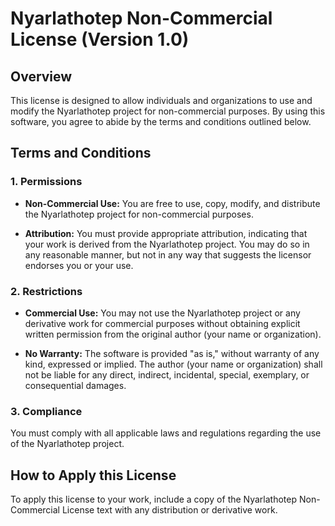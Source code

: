# Nyarlathotep Non-Commercial License (Version 1.0)

## Overview

This license is designed to allow individuals and organizations to use and modify the
Nyarlathotep project for non-commercial purposes. By using this software, you agree
to abide by the terms and conditions outlined below.

## Terms and Conditions

### 1. Permissions

-   **Non-Commercial Use:** You are free to use, copy, modify, and distribute the
    Nyarlathotep project for non-commercial purposes.

-   **Attribution:** You must provide appropriate attribution, indicating that your
    work is derived from the Nyarlathotep project. You may do so in any reasonable
    manner, but not in any way that suggests the licensor endorses you or your use.

### 2. Restrictions

-   **Commercial Use:** You may not use the Nyarlathotep project or any derivative
    work for commercial purposes without obtaining explicit written permission from
    the original author (your name or organization).

-   **No Warranty:** The software is provided "as is," without warranty of any kind,
    expressed or implied. The author (your name or organization) shall not be liable
    for any direct, indirect, incidental, special, exemplary, or consequential
    damages.

### 3. Compliance

You must comply with all applicable laws and regulations regarding the use of the
Nyarlathotep project.

## How to Apply this License

To apply this license to your work, include a copy of the Nyarlathotep Non-Commercial
License text with any distribution or derivative work.
